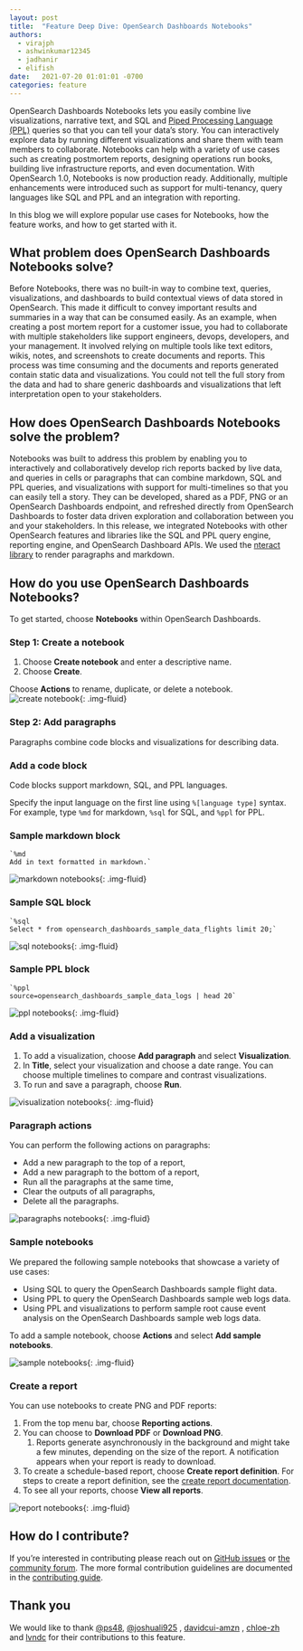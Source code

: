 ```yaml
---
layout: post
title:  "Feature Deep Dive: OpenSearch Dashboards Notebooks"
authors: 
  - virajph
  - ashwinkumar12345
  - jadhanir
  - elifish
date:   2021-07-20 01:01:01 -0700
categories: feature
---
```


OpenSearch Dashboards Notebooks lets you easily combine live visualizations, narrative text, and SQL and [Piped Processing Language (PPL)](https://opensearch.org/docs/search-plugins/ppl/index/) queries so that you can tell your data’s story. You can interactively explore data by running different visualizations and share them with team members to collaborate. Notebooks can help with a variety of use cases such as creating postmortem reports, designing operations run books, building live infrastructure reports, and even documentation.  With OpenSearch 1.0, Notebooks is now production ready. Additionally, multiple enhancements were introduced such as support for multi-tenancy, query languages like SQL and PPL and an integration with reporting.

In this blog we will explore popular use cases for Notebooks, how the feature works, and how to get started with it.

## What problem does OpenSearch Dashboards Notebooks solve?

Before Notebooks, there was no built-in way to combine text, queries, visualizations, and dashboards to build contextual views of data stored in OpenSearch. This made it difficult to convey important results and summaries in a way that can be consumed easily.  As an example, when creating a post mortem report for a customer issue, you had to collaborate with multiple stakeholders like support engineers, devops, developers, and your management. It involved relying on multiple tools like text editors, wikis, notes, and screenshots to create documents and reports. This process was time consuming and the documents and reports generated contain static data and visualizations. You could not tell the full story from the data and had to share generic dashboards and visualizations that left interpretation open to your stakeholders. 

## How does OpenSearch Dashboards Notebooks solve the problem?
Notebooks was built to address this problem by enabling you to interactively and collaboratively develop rich reports backed by live data, and queries in cells or paragraphs that can combine markdown, SQL and PPL queries, and visualizations with support for multi-timelines so that you can easily tell a story. They can be developed, shared as a PDF, PNG or an OpenSearch Dashboards endpoint, and refreshed directly from OpenSearch Dashboards to foster data driven exploration and collaboration between you and your stakeholders. In this release, we integrated Notebooks with other OpenSearch features and libraries like the SQL and PPL query engine, reporting engine, and OpenSearch Dashboard APIs. We used the [nteract library](https://nteract.io/) to render paragraphs and markdown.

## How do you use OpenSearch Dashboards Notebooks?
To get started, choose **Notebooks** within OpenSearch Dashboards.

### Step 1: Create a notebook

1. Choose **Create notebook** and enter a descriptive name.
2. Choose **Create**.

Choose **Actions** to rename, duplicate, or delete a notebook.
![create notebook](/assets/media/blog-images/2021-07-20-feature-highlight-opensearch-dashboards-notebooks/create_notebook.gif){: .img-fluid}

### Step 2: Add paragraphs

Paragraphs combine code blocks and visualizations for describing data.


### Add a code block

Code blocks support markdown, SQL, and PPL languages.

Specify the input language on the first line using `%[language type]` syntax. For example, type `%md` for markdown, `%sql` for SQL, and `%ppl` for PPL.


### Sample markdown block

```
`%md
Add in text formatted in markdown.`
```

![markdown notebooks](/assets/media/blog-images/2021-07-20-feature-highlight-opensearch-dashboards-notebooks/markdown_notebooks.gif){: .img-fluid}

### Sample SQL block

```
`%sql
Select * from opensearch_dashboards_sample_data_flights limit 20;`
```
![sql notebooks](/assets/media/blog-images/2021-07-20-feature-highlight-opensearch-dashboards-notebooks/sql_notebooks.gif){: .img-fluid}

### Sample PPL block

```
`%ppl
source=opensearch_dashboards_sample_data_logs | head 20`
```

![ppl notebooks](/assets/media/blog-images/2021-07-20-feature-highlight-opensearch-dashboards-notebooks/ppl_notebooks.gif){: .img-fluid}

### Add a visualization

1. To add a visualization, choose **Add paragraph** and select **Visualization**.
2. In **Title**, select your visualization and choose a date range. You can choose multiple timelines to compare and contrast visualizations.
3. To run and save a paragraph, choose **Run**.

![visualization notebooks](/assets/media/blog-images/2021-07-20-feature-highlight-opensearch-dashboards-notebooks/visualization_notebooks.gif){: .img-fluid}

### Paragraph actions

You can perform the following actions on paragraphs:


* Add a new paragraph to the top of a report,
* Add a new paragraph to the bottom of a report,
* Run all the paragraphs at the same time,
* Clear the outputs of all paragraphs,
* Delete all the paragraphs.

![paragraphs notebooks](/assets/media/blog-images/2021-07-20-feature-highlight-opensearch-dashboards-notebooks/paragraphs_notebooks.gif){: .img-fluid}

### Sample notebooks

We prepared the following sample notebooks that showcase a variety of use cases:

* Using SQL to query the OpenSearch Dashboards sample flight data.
* Using PPL to query the OpenSearch Dashboards sample web logs data.
* Using PPL and visualizations to perform sample root cause event analysis on the OpenSearch Dashboards sample web logs data.

To add a sample notebook, choose **Actions** and select **Add sample notebooks**.

![sample notebooks](/assets/media/blog-images/2021-07-20-feature-highlight-opensearch-dashboards-notebooks/sample_notebooks.gif){: .img-fluid}

### Create a report

You can use notebooks to create PNG and PDF reports:

1. From the top menu bar, choose **Reporting actions**.
2. You can choose to **Download PDF** or **Download PNG**. 
    1. Reports generate asynchronously in the background and might take a few minutes, depending on the size of the report. A notification appears when your report is ready to download. 
3. To create a schedule-based report, choose **Create report definition**. For steps to create a report definition, see the [create report documentation](https://opensearch.org/docs/dashboards/reporting/#create-reports-using-a-definition).
4. To see all your reports, choose **View all reports**.

![report notebooks](/assets/media/blog-images/2021-07-20-feature-highlight-opensearch-dashboards-notebooks/report_notebooks.gif){: .img-fluid}

## How do I contribute?

If you’re interested in contributing please reach out on [GitHub issues](https://github.com/opensearch-project/dashboards-reports/issues) or [the community forum](https://discuss.opendistrocommunity.dev/). The more formal contribution guidelines are documented in the [contributing guide](https://github.com/opensearch-project/dashboards-reports/blob/main/CONTRIBUTING.md)[](https://github.com/opensearch-project/dashboards-reports/blob/main/CONTRIBUTING.md).

## Thank you

We would like to thank [@ps48](https://github.com/ps48), [@joshuali925](https://github.com/joshuali925) , [davidcui-amzn](https://github.com/davidcui-amzn) , [chloe-zh](https://github.com/chloe-zh) and [lvndc](https://github.com/lvndc) for their contributions to this feature.


